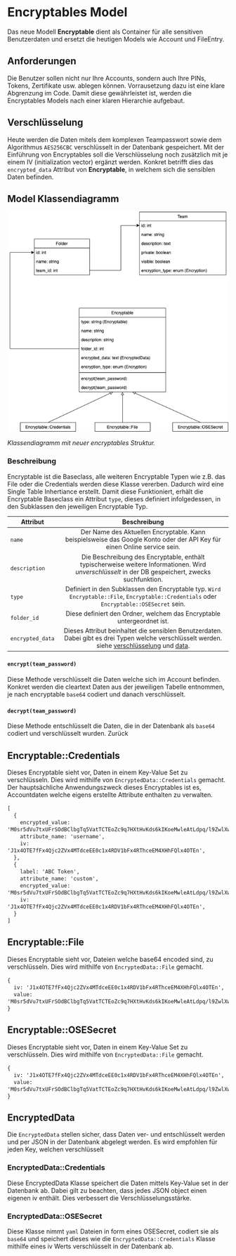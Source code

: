 # Encryptables Model

Das neue Modell **Encryptable** dient als Container für alle sensitiven Benutzerdaten und ersetzt die heutigen Models wie Account und FileEntry.

## Anforderungen

Die Benutzer sollen nicht nur Ihre Accounts, sondern auch Ihre PINs, Tokens, Zertifikate usw. ablegen können.
Vorrausetzung dazu ist eine klare Abgrenzung im Code. Damit diese gewährleistet ist, werden die Encryptables Models nach
einer klaren Hierarchie aufgebaut.

## Verschlüsselung

Heute werden die Daten mitels dem komplexen Teampasswort sowie dem Algorithmus `AES256CBC` verschlüsselt in der Datenbank gespeichert. Mit der Einführung von Encryptables soll die Verschlüsselung noch zusätzlich mit je einem IV (initialization vector) ergänzt werden. Konkret betrifft dies das `encrypted_data` Attribut von **Encryptable**, in welchem sich die sensiblen Daten befinden.

## Model Klassendiagramm

![Encryptables Klassendiagramm](_diagrams/encryptables.png)

_Klassendiagramm mit neuer encryptables Struktur._

### Beschreibung

Encryptable ist die Baseclass, alle weiteren Encryptable Typen wie z.B. das File oder
die Credentials werden diese Klasse vererben. Dadurch wird eine Single Table Inhertiance erstellt. Damit diese
Funktioniert, erhält die Encryptable Baseclass ein Attribut `type`, dieses definiert infolgedessen, in den Subklassen
den jeweiligen Encryptable Typ.

| Attribut                | Beschreibung                                                                                                                                                                       |
| ----------------------- |:----------------------------------------------------------------------------------------------------------------------------------------------------------------------------------:|
| `name`                  | Der Name des Aktuellen Encryptable. Kann beispielsweise das Google Konto oder der API Key für einen Online service sein.                                                           |
| `description`           | Die Beschreibung des Encryptable, enthält typischerweise weitere Informationen. Wird *unverschlüsselt* in der DB gespeichert, zwecks suchfunktion.                                 |
| `type`                  | Definiert in den Subklassen den Encryptable typ. `Wird Encryptable::File`, `Encryptable::Credentials` oder `Encryptable::OSESecret` sein.                                          |
| `folder_id`             | Diese definiert den Ordner, welchem das Encryptable untergeordnet ist.                                                                                                             |
| `encrypted_data`        | Dieses Attribut beinhaltet die sensiblen Benutzerdaten. Dabei gibt es drei Typen welche verschlüsselt werden. siehe [verschlüsselung](#verschlsselung) und [data](#data-attribut). |

#### `encrypt(team_password)`
Diese Methode verschlüsselt die Daten welche sich im Account befinden. Konkret werden die cleartext Daten aus der jeweiligen Tabelle entnommen, je nach encryptable `base64` codiert und danach verschlüsselt.

#### `decrypt(team_password)`
Diese Methode entschlüsselt die Daten, die in der Datenbank als `base64` codiert und verschlüsselt wurden. Zurück

## Encryptable::Credentials

Dieses Encryptable sieht vor, Daten in einem Key-Value Set zu verschlüsseln. Dies wird mithilfe
von `EncryptedData::Credentials` gemacht. Der hauptsächliche Anwendungszweck dieses Encryptables ist es, Accountdaten welche eigens erstellte Attribute enthalten zu verwalten.

```text
[
  {
    encrypted_value: 'M0sr5dVu7txUFrSOdBClbgTq5VatTCTEoZc9q7HXtHvKds6kIKoeMwleAtLdpq/l9ZwlXwVLYuYwqBbeuYm2Pk0IW7vn+knnN6BFM8868m7xj8Y/3/MF/ap5THIjEGJePsA6mdsajYGYFJpi59pcUNernxzj5sOXZn4DPPLNZ5Lh7xr3D9dl06vLF0Pk13Kts3gmsB5PFuDiEd2igOdYKkLvLtZGUadmiE1D3gcWblevFYdV/Cwo8owdK3DR3MnJUK6IYgUVF/NHdbACqgfhpX+qOXINSHE56rHE90FwRiFC7QZdTpP7POD1HPJ7aFTeev0zuCvDoQIs9YMmY9Dc+A==',
    attribute_name: 'username',
    iv: 'J1x4OTE7fFx4Qjc2ZVx4MTdceEE0c1x4RDV1bFx4RThceEM4XHhFQlx4OTEn',
  },
  {
    label: 'ABC Token',
    attribute_name: 'custom',
    encrypted_value: 'M0sr5dVu7txUFrSOdBClbgTq5VatTCTEoZc9q7HXtHvKds6kIKoeMwleAtLdpq/l9ZwlXwVLYuYwqBbeuYm2Pk0IW7vn+knnN6BFM8868m7xj8Y/3/MF/ap5THIjEGJePsA6mdsajYGYFJpi59pcUNernxzj5sOXZn4DPPLNZ5Lh7xr3D9dl06vLF0Pk13Kts3gmsB5PFuDiEd2igOdYKkLvLtZGUadmiE1D3gcWblevFYdV/Cwo8owdK3DR3MnJUK6IYgUVF/NHdbACqgfhpX+qOXINSHE56rHE90FwRiFC7QZdTpP7POD1HPJ7aFTeev0zuCvDoQIs9YMmY9Dc+A==',
    iv: 'J1x4OTE7fFx4Qjc2ZVx4MTdceEE0c1x4RDV1bFx4RThceEM4XHhFQlx4OTEn',
  }
]
```

## Encryptable::File

Dieses Encryptable sieht vor, Dateien welche base64 encoded sind, zu verschlüsseln. Dies wird mithilfe
von `EncryptedData::File` gemacht.

```text
{
  iv: 'J1x4OTE7fFx4Qjc2ZVx4MTdceEE0c1x4RDV1bFx4RThceEM4XHhFQlx4OTEn',
  value: 'M0sr5dVu7txUFrSOdBClbgTq5VatTCTEoZc9q7HXtHvKds6kIKoeMwleAtLdpq/l9ZwlXwVLYuYwqBbeuYm2Pk0IW7vn+knnN6BFM8868m7xj8Y/3/MF/ap5THIjEGJePsA6mdsajYGYFJpi59pcUNernxzj5sOXZn4DPPLNZ5Lh7xr3D9dl06vLF0Pk13Kts3gmsB5PFuDiEd2igOdYKkLvLtZGUadmiE1D3gcWblevFYdV/Cwo8owdK3DR3MnJUK6IYgUVF/NHdbACqgfhpX+qOXINSHE56rHE90FwRiFC7QZdTpP7POD1HPJ7aFTeev0zuCvDoQIs9YMmY9Dc+A==',
}
```

## Encryptable::OSESecret

Dieses Encryptable sieht vor, Daten in einem Key-Value Set zu verschlüsseln. Dies wird mithilfe
von `EncryptedData::File` gemacht.

```text
{
  iv: 'J1x4OTE7fFx4Qjc2ZVx4MTdceEE0c1x4RDV1bFx4RThceEM4XHhFQlx4OTEn',
  value: 'M0sr5dVu7txUFrSOdBClbgTq5VatTCTEoZc9q7HXtHvKds6kIKoeMwleAtLdpq/l9ZwlXwVLYuYwqBbeuYm2Pk0IW7vn+knnN6BFM8868m7xj8Y/3/MF/ap5THIjEGJePsA6mdsajYGYFJpi59pcUNernxzj5sOXZn4DPPLNZ5Lh7xr3D9dl06vLF0Pk13Kts3gmsB5PFuDiEd2igOdYKkLvLtZGUadmiE1D3gcWblevFYdV/Cwo8owdK3DR3MnJUK6IYgUVF/NHdbACqgfhpX+qOXINSHE56rHE90FwRiFC7QZdTpP7POD1HPJ7aFTeev0zuCvDoQIs9YMmY9Dc+A=='
}
```

## EncryptedData
Die `EncryptedData` stellen sicher, dass Daten ver- und entschlüsselt werden und per JSON in der Datenbank abgelegt werden. Es wird empfohlen für jeden Key, welchen verschlüsselt

### EncryptedData::Credentials
Diese EncryptedData Klasse speichert die Daten mittels Key-Value set in der Datenbank ab. Dabei gilt zu beachten, dass jedes JSON object einen eigenen iv enthält. Dies verbessert die Verschlüsselungsstärke.

### EncryptedData::OSESecret
Diese Klasse nimmt `yaml` Dateien in form eines OSESecret, codiert sie als `base64` und speichert dieses wie die `EncryptedData::Credentials` Klasse mithilfe eines iv Werts verschlüsselt in der Datenbank ab.
